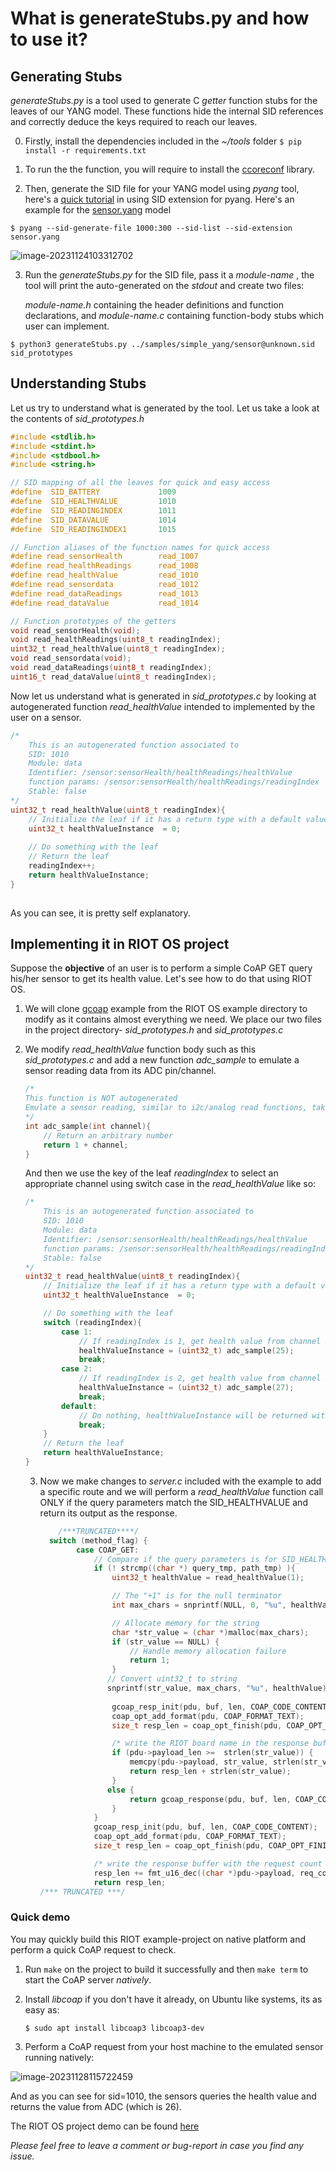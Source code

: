 # What is generateStubs.py and how to use it?

## Generating Stubs

_generateStubs.py_ is a tool used to generate C _getter_ function stubs for the leaves of our YANG model. These functions hide the internal SID references and correctly deduce the keys required to reach our leaves.

0. Firstly, install the dependencies included in the _~/tools_ folder
   `$ pip install -r requirements.txt`
1. To run the the function, you will require to install the [ccoreconf](https://github.com/manojgudi/ccoreconf) library.

1. Then, generate the SID file for your YANG model using _pyang_ tool, here's a [quick tutorial](https://github.com/alex-fddz/pycoreconf/tree/main#requirements--setup) in using SID extension for pyang. Here's an example for the [sensor.yang](https://github.com/manojgudi/ccoreconf/blob/stub_generation/samples/simple_yang/sensor.yang) model

`$ pyang --sid-generate-file 1000:300 --sid-list --sid-extension  sensor.yang`

![image-20231124103312702](./readme_img/image-20231124103312702.png)

3. Run the _generateStubs.py_ for the SID file, pass it a _module-name_ , the tool will  print the auto-generated on the _stdout_ and create two files: 

   _module-name.h_ containing the header definitions and function declarations, and _module-name.c_ containing function-body stubs which user can implement.

`$ python3 generateStubs.py ../samples/simple_yang/sensor@unknown.sid  sid_prototypes`



## Understanding Stubs

Let us try to understand what is generated by the tool. Let us take a look at the contents of _sid_prototypes.h_ 

```c
#include <stdlib.h>
#include <stdint.h>
#include <stdbool.h>
#include <string.h>

// SID mapping of all the leaves for quick and easy access
#define  SID_BATTERY             1009
#define  SID_HEALTHVALUE         1010
#define  SID_READINGINDEX        1011
#define  SID_DATAVALUE           1014
#define  SID_READINGINDEX1       1015

// Function aliases of the function names for quick access
#define read_sensorHealth        read_1007
#define read_healthReadings      read_1008
#define read_healthValue         read_1010
#define read_sensordata          read_1012
#define read_dataReadings        read_1013
#define read_dataValue           read_1014

// Function prototypes of the getters
void read_sensorHealth(void);
void read_healthReadings(uint8_t readingIndex);
uint32_t read_healthValue(uint8_t readingIndex);
void read_sensordata(void);
void read_dataReadings(uint8_t readingIndex);
uint16_t read_dataValue(uint8_t readingIndex);

```

Now let us understand what is generated in _sid_prototypes.c_ by looking at autogenerated function _read_healthValue_ intended to implemented by the user on a sensor.

```c
/*
    This is an autogenerated function associated to 
    SID: 1010
    Module: data 
    Identifier: /sensor:sensorHealth/healthReadings/healthValue
    function params: /sensor:sensorHealth/healthReadings/readingIndex
    Stable: false
*/
uint32_t read_healthValue(uint8_t readingIndex){
    // Initialize the leaf if it has a return type with a default value;
    uint32_t healthValueInstance  = 0;
	
    // Do something with the leaf
    // Return the leaf 
    readingIndex++;
    return healthValueInstance;
}
        
```

As you can see, it is pretty self explanatory.

## Implementing it in RIOT OS project

Suppose the **objective** of an user is to perform a simple CoAP GET query his/her sensor to get its health value. Let's see how to do that using RIOT OS. 

1. We will clone [gcoap](https://github.com/RIOT-OS/RIOT/tree/master/examples/gcoap) example from the RIOT OS example directory to modify as it contains almost everything we need. We place our two files in the project directory-  _sid_prototypes.h_ and _sid_prototypes.c_

2. We modify _read_healthValue_ function body such as this _sid_prototypes.c_  and add a new function _adc_sample_ to emulate a sensor reading data from its ADC pin/channel.

   ```c
   /*
   This function is NOT autogenerated
   Emulate a sensor reading, similar to i2c/analog read functions, takes a pin/channel number
   */
   int adc_sample(int channel){
       // Return an arbitrary number
       return 1 + channel;
   }
   ```

   And then we use the key of the leaf _readingIndex_ to select an appropriate channel using switch case in the _read_healthValue_ like so:

   ```c
   /*
       This is an autogenerated function associated to 
       SID: 1010
       Module: data 
       Identifier: /sensor:sensorHealth/healthReadings/healthValue
       function params: /sensor:sensorHealth/healthReadings/readingIndex
       Stable: false
   */
   uint32_t read_healthValue(uint8_t readingIndex){
       // Initialize the leaf if it has a return type with a default value;
       uint32_t healthValueInstance  = 0;
   
       // Do something with the leaf
       switch (readingIndex){
           case 1:
               // If readingIndex is 1, get health value from channel 25
               healthValueInstance = (uint32_t) adc_sample(25);
               break;
           case 2:
               // If readingIndex is 2, get health value from channel 27
               healthValueInstance = (uint32_t) adc_sample(27);
               break;
           default:
               // Do nothing, healthValueInstance will be returned with its default value
               break;
       }
       // Return the leaf 
       return healthValueInstance;
   }
   ```

   3. Now we make changes to _server.c_ included with the example to add a specific route and we will perform a _read_healthValue_ function call ONLY if the query parameters match the SID_HEALTHVALUE and return its output as the response.

      ```c
          /***TRUNCATED****/
      	switch (method_flag) {
              case COAP_GET:
                  // Compare if the query parameters is for SID_HEALTHVALUE
                  if (! strcmp((char *) query_tmp, path_tmp) ){
                      uint32_t healthValue = read_healthValue(1);
      
                      // The "+1" is for the null terminator
                      int max_chars = snprintf(NULL, 0, "%u", healthValue) + 1;
      
                      // Allocate memory for the string
                      char *str_value = (char *)malloc(max_chars);
                      if (str_value == NULL) {
                          // Handle memory allocation failure
                          return 1;
                      }
                     // Convert uint32_t to string
                     snprintf(str_value, max_chars, "%u", healthValue);
         
                      gcoap_resp_init(pdu, buf, len, COAP_CODE_CONTENT);
                      coap_opt_add_format(pdu, COAP_FORMAT_TEXT);
                      size_t resp_len = coap_opt_finish(pdu, COAP_OPT_FINISH_PAYLOAD);
      
                      /* write the RIOT board name in the response buffer */
                      if (pdu->payload_len >=  strlen(str_value)) {
                          memcpy(pdu->payload, str_value, strlen(str_value));
                          return resp_len + strlen(str_value);
                      }
                     else {
                          return gcoap_response(pdu, buf, len, COAP_CODE_BAD_REQUEST);
                      }
                  }
                  gcoap_resp_init(pdu, buf, len, COAP_CODE_CONTENT);
                  coap_opt_add_format(pdu, COAP_FORMAT_TEXT);
                  size_t resp_len = coap_opt_finish(pdu, COAP_OPT_FINISH_PAYLOAD);
      
                  /* write the response buffer with the request count value */
                  resp_len += fmt_u16_dec((char *)pdu->payload, req_count);
                  return resp_len;
      /*** TRUNCATED ***/ 
      ```



### Quick demo

You may quickly build this RIOT example-project on native platform and perform a quick CoAP request to check.

1. Run `make` on the project to build it successfully and then `make term` to start the CoAP server _natively_.

2. Install _libcoap_ if you don't have it already, on Ubuntu like systems, its as easy as:

   `$ sudo apt install libcoap3 libcoap3-dev `

3. Perform a CoAP request from your host machine to the emulated sensor running natively:

![image-20231128115722459](./readme_img/image-20231128115722459.png)

And as you can see for sid=1010, the sensors queries the health value and returns the value from ADC (which is 26).



The RIOT OS project demo can be found [here](https://github.com/manojgudi/RIOT/tree/master/examples/coreconf)



_Please feel free to leave a comment or bug-report in case you find any issue._
